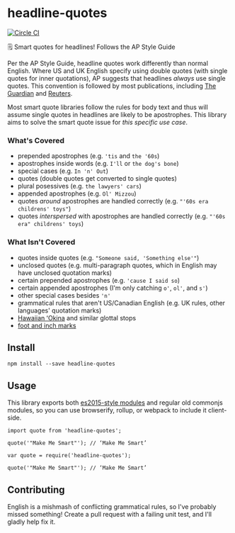 # headline-quotes

[![Circle CI](https://circleci.com/gh/yoshokatana/headline-quotes.svg?style=svg)](https://circleci.com/gh/yoshokatana/headline-quotes)

🗒 Smart quotes for headlines! Follows the AP Style Guide

Per the AP Style Guide, headline quotes work differently than normal English. Where US and UK English specify using double quotes (with single quotes for inner quotations), AP suggests that headlines _always_ use single quotes. This convention is followed by most publications, including [The Guardian](http://www.theguardian.com/guardian-observer-style-guide-q) and [Reuters](http://handbook.reuters.com/?title=Q).

Most smart quote libraries follow the rules for body text and thus will assume single quotes in headlines are likely to be apostrophes. This library aims to solve the smart quote issue for _this specific use case_.

### What's Covered

* prepended apostrophes (e.g. `'tis` and `the '60s`)
* apostrophes inside words (e.g. `I'll` or `the dog's bone`)
* special cases (e.g. `In 'n' Out`)
* quotes (double quotes get converted to single quotes)
* plural posessives (e.g. `the lawyers' cars`)
* appended apostrophes (e.g. `Ol' Mizzou`)
* quotes _around_ apostrophes are handled correctly (e.g. `"'60s era childrens' toys"`)
* quotes _interspersed_ with apostrophes are handled correctly (e.g. `"'60s era" childrens' toys`)

### What Isn't Covered

* quotes inside quotes (e.g. `"Someone said, 'Something else'"`)
* unclosed quotes (e.g. multi-paragraph quotes, which in English may have unclosed quotation marks)
* certain prepended apostrophes (e.g. `'cause I said so`)
* certain appended apostrophes (I'm only catching `o'`, `ol'`, and `s'`)
* other special cases besides `'n'`
* grammatical rules that aren't US/Canadian English (e.g. UK rules, other languages' quotation marks)
* [Hawaiian ʻOkina](https://www.wikiwand.com/en/%CA%BBOkina) and similar glottal stops
* [foot and inch marks](http://practicaltypography.com/foot-and-inch-marks.html)

## Install

```
npm install --save headline-quotes
```

## Usage

This library exports both [es2015-style modules](http://www.2ality.com/2014/09/es6-modules-final.html) and regular old commonjs modules, so you can use browserify, rollup, or webpack to include it client-side.

```
import quote from 'headline-quotes';

quote('"Make Me Smart"'); // ‘Make Me Smart’
```

```
var quote = require('headline-quotes');

quote('"Make Me Smart"'); // ‘Make Me Smart’
```

## Contributing

English is a mishmash of conflicting grammatical rules, so I've probably missed something! Create a pull request with a failing unit test, and I'll gladly help fix it.
